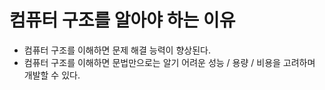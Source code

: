 # 컴퓨터 구조를 알아야 하는 이유

* 컴퓨터 구조를 이해하면 <a>문제 해결</a> 능력이 향상된다.
* 컴퓨터 구조를 이해하면 문법만으로는 알기 어려운 <a>성능 / 용량 / 비용</a>을 고려하며 개발할 수 있다.